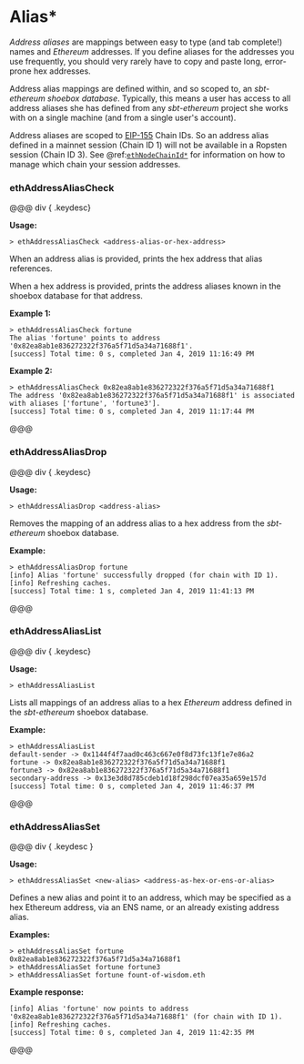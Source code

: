 # Alias*

_Address aliases_ are mappings between easy to type (and tab complete!) names and _Ethereum_ addresses. If you define aliases for the addresses you use
frequently, you should very rarely have to copy and paste long, error-prone hex addresses.

Address alias mappings are defined within, and so scoped to, an _sbt-ethereum shoebox database_. Typically, this means a user has access to all
address aliases she has defined from any _sbt-ethereum_ project she works with on a single machine (and from a single user's account).

Address aliases are scoped to [EIP-155](https://github.com/ethereum/EIPs/blob/master/EIPS/eip-155.md) Chain IDs.
So an address alias defined in a mainnet session (Chain ID 1) will not be available in a Ropsten session (Chain ID 3).
See @ref:[`ethNodeChainId*`](../node/chain_id.md) for information on how to manage which chain your session addresses.

### ethAddressAliasCheck

@@@ div { .keydesc}

**Usage:**
```
> ethAddressAliasCheck <address-alias-or-hex-address>
```

When an address alias is provided, prints the hex address that alias references.

When a hex address is provided, prints the address aliases known in the shoebox database for that address.

**Example 1:**
```
> ethAddressAliasCheck fortune
The alias 'fortune' points to address '0x82ea8ab1e836272322f376a5f71d5a34a71688f1'.
[success] Total time: 0 s, completed Jan 4, 2019 11:16:49 PM
```
**Example 2:**
```
> ethAddressAliasCheck 0x82ea8ab1e836272322f376a5f71d5a34a71688f1
The address '0x82ea8ab1e836272322f376a5f71d5a34a71688f1' is associated with aliases ['fortune', 'fortune3'].
[success] Total time: 0 s, completed Jan 4, 2019 11:17:44 PM
```

@@@

### ethAddressAliasDrop

@@@ div { .keydesc}

**Usage:**
```
> ethAddressAliasDrop <address-alias>
```
Removes the mapping of an address alias to a hex address from the _sbt-ethereum_ shoebox database.

**Example:**
```
> ethAddressAliasDrop fortune
[info] Alias 'fortune' successfully dropped (for chain with ID 1).
[info] Refreshing caches.
[success] Total time: 1 s, completed Jan 4, 2019 11:41:13 PM
```

@@@

### ethAddressAliasList

@@@ div { .keydesc}

**Usage:**
```
> ethAddressAliasList
```
Lists all mappings of an address alias to a hex _Ethereum_ address defined in the _sbt-ethereum_ shoebox database.

**Example:**
```
> ethAddressAliasList
default-sender -> 0x1144f4f7aad0c463c667e0f8d73fc13f1e7e86a2
fortune -> 0x82ea8ab1e836272322f376a5f71d5a34a71688f1
fortune3 -> 0x82ea8ab1e836272322f376a5f71d5a34a71688f1
secondary-address -> 0x13e3d8d785cdeb1d18f298dcf07ea35a659e157d
[success] Total time: 0 s, completed Jan 4, 2019 11:46:37 PM
```

@@@

### ethAddressAliasSet

@@@ div { .keydesc }

**Usage:**
```
> ethAddressAliasSet <new-alias> <address-as-hex-or-ens-or-alias>
```

Defines a new alias and point it to an address, which may be specified as a hex Ethereum address, via an ENS name, or an already existing address alias.

**Examples:**
```
> ethAddressAliasSet fortune 0x82ea8ab1e836272322f376a5f71d5a34a71688f1
> ethAddressAliasSet fortune fortune3
> ethAddressAliasSet fortune fount-of-wisdom.eth
```
**Example response:**
```
[info] Alias 'fortune' now points to address '0x82ea8ab1e836272322f376a5f71d5a34a71688f1' (for chain with ID 1).
[info] Refreshing caches.
[success] Total time: 0 s, completed Jan 4, 2019 11:42:35 PM
```

@@@


